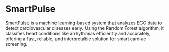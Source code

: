 # SmartPulse
SmartPulse is a machine learning-based system that analyzes ECG data to detect cardiovascular diseases early. Using the Random Forest algorithm, it classifies heart conditions like arrhythmias efficiently and accurately, offering a fast, reliable, and interpretable solution for smart cardiac screening.
